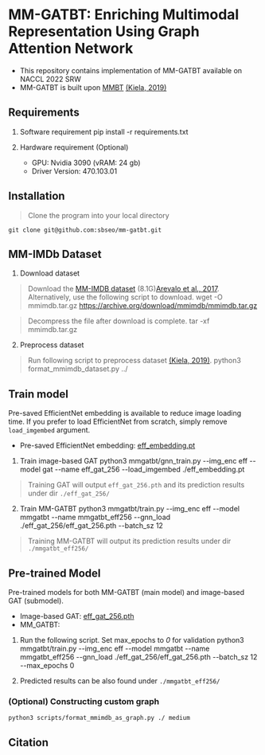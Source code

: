 # MM-GATBT: Enriching Multimodal Representation Using Graph Attention Network 

- This repository contains implementation of MM-GATBT available on NACCL 2022 SRW
- MM-GATBT is built upon [MMBT](https://github.com/facebookresearch/mmbt) [(Kiela, 2019)](https://arxiv.org/abs/1909.02950)

##  Requirements
1. Software requirement
	pip install -r requirements.txt

2. Hardware requirement (Optional)
    - GPU: Nvidia 3090 (vRAM: 24 gb)
    - Driver Version: 470.103.01

## Installation 
> Clone the program into your local directory 

	git clone git@github.com:sbseo/mm-gatbt.git

## MM-IMDb Dataset 

1. Download dataset
> Download the [MM-IMDB dataset](https://archive.org/download/mmimdb/mmimdb.tar.gz) (8.1G)[Arevalo et al., 2017](https://github.com/johnarevalo/gmu-mmimdb). Alternatively, use the following script to download. 
	wget -O mmimdb.tar.gz https://archive.org/download/mmimdb/mmimdb.tar.gz

> Decompress the file after download is complete.
	tar -xf mmimdb.tar.gz

2. Preprocess dataset
> Run following script to preprocess dataset [(Kiela, 2019)](https://arxiv.org/abs/1909.02950).
	python3 format_mmimdb_dataset.py ../

## Train model
Pre-saved EfficientNet embedding is available to reduce image loading time. If you prefer to load EfficientNet from scratch, simply remove `load_imgembed`  argument.

- Pre-saved EfficientNet embedding: [eff_embedding.pt](https://drive.google.com/file/d/1wHsqBQfeXqGf_xEQRO7GIr7aJlkFY3bk/view?usp=sharing)

1. Train image-based GAT
	python3 mmgatbt/gnn_train.py --img_enc eff --model gat --name eff_gat_256 --load_imgembed ./eff_embedding.pt

> Training GAT will output `eff_gat_256.pth` and its prediction results under dir `./eff_gat_256/`

2. Train MM-GATBT
	python3 mmgatbt/train.py --img_enc eff --model mmgatbt --name mmgatbt_eff256 --gnn_load ./eff_gat_256/eff_gat_256.pth --batch_sz 12

> Training MM-GATBT will output its prediction results under dir `./mmgatbt_eff256/`

## Pre-trained Model
Pre-trained models for both MM-GATBT (main model) and image-based GAT (submodel). 

- Image-based GAT: [eff_gat_256.pth](https://drive.google.com/file/d/1S4ltCiWou75qKYmXnRmxU-2py0Oz6Czb/view?usp=sharing)
- MM_GATBT: 

1. Run the following script. Set max_epochs to _0_ for validation
	python3 mmgatbt/train.py --img_enc eff --model mmgatbt --name mmgatbt_eff256 --gnn_load ./eff_gat_256/eff_gat_256.pth --batch_sz 12 --max_epochs 0

2. Predicted results can be also found under `./mmgatbt_eff256/`


### (Optional) Constructing custom graph

	python3 scripts/format_mmimdb_as_graph.py ./ medium


## Citation

